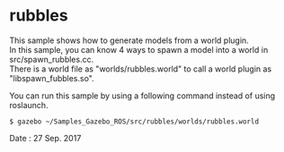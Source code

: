 # rubbles  

This sample shows how to generate models from a world plugin.  
In this sample, you can know 4 ways to spawn a model into a world in src/spawn_rubbles.cc.  
There is a world file as "worlds/rubbles.world" to call a world plugin as "libspawn_fubbles.so".  

You can run this sample by using a following command instead of using roslaunch.

    $ gazebo ~/Samples_Gazebo_ROS/src/rubbles/worlds/rubbles.world  

Date : 27 Sep. 2017
